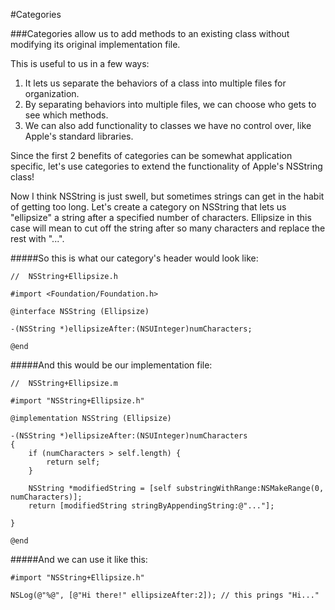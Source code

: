 #Categories

###Categories allow us to add methods to an existing class without modifying its original implementation file. 

This is useful to us in a few ways:

1. It lets us separate the behaviors of a class into multiple files for
   organization.
2. By separating behaviors into multiple files, we can choose who gets to see
   which methods.
3. We can also add functionality to classes we have no control over, like
   Apple's standard libraries.

Since the first 2 benefits of categories can be somewhat application specific,
let's use categories to extend the functionality of Apple's NSString class!

Now I think NSString is just swell, but sometimes strings can get in the habit
of getting too long. Let's create a category on NSString that lets us
"ellipsize" a string after a specified number of characters. Ellipsize in this
case will mean to cut off the string after so many characters and replace the
rest with "...".

#####So this is what our category's header would look like:

```objc
//  NSString+Ellipsize.h

#import <Foundation/Foundation.h>

@interface NSString (Ellipsize)

-(NSString *)ellipsizeAfter:(NSUInteger)numCharacters;

@end
```

#####And this would be our implementation file:

```objc
//  NSString+Ellipsize.m

#import "NSString+Ellipsize.h"

@implementation NSString (Ellipsize)

-(NSString *)ellipsizeAfter:(NSUInteger)numCharacters
{
    if (numCharacters > self.length) {
        return self;
    }
    
    NSString *modifiedString = [self substringWithRange:NSMakeRange(0, numCharacters)];
    return [modifiedString stringByAppendingString:@"..."];
    
}

@end
```

#####And we can use it like this:

```objc
#import "NSString+Ellipsize.h"

NSLog(@"%@", [@"Hi there!" ellipsizeAfter:2]); // this prings "Hi..."
```
